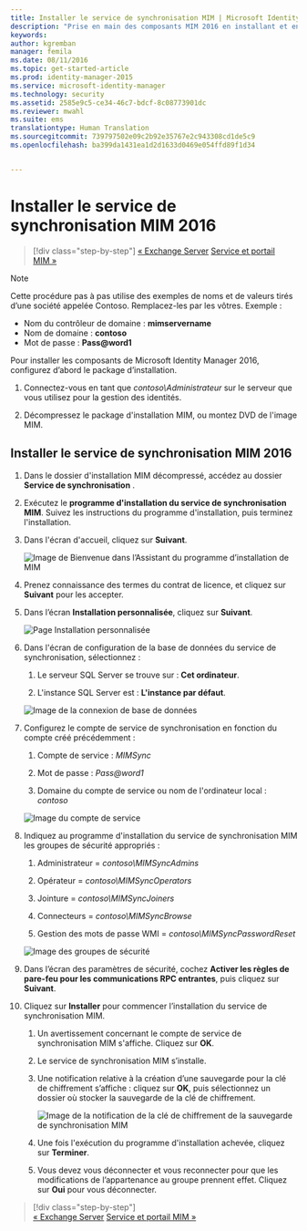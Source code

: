 ```yaml
---
title: Installer le service de synchronisation MIM | Microsoft Identity Manager
description: "Prise en main des composants MIM 2016 en installant et en configurant le service de synchronisation."
keywords: 
author: kgremban
manager: femila
ms.date: 08/11/2016
ms.topic: get-started-article
ms.prod: identity-manager-2015
ms.service: microsoft-identity-manager
ms.technology: security
ms.assetid: 2585e9c5-ce34-46c7-bdcf-8c08773901dc
ms.reviewer: mwahl
ms.suite: ems
translationtype: Human Translation
ms.sourcegitcommit: 739797502e09c2b92e35767e2c943308cd1de5c9
ms.openlocfilehash: ba399da1431ea1d2d1633d0469e054ffd89f1d34


---
```


# Installer le service de synchronisation MIM 2016

>[!div class="step-by-step"]
[« Exchange Server](prepare-server-exchange.md)
[Service et portail MIM »](install-mim-service-portal.md)

> [!NOTE]
> Cette procédure pas à pas utilise des exemples de noms et de valeurs tirés d’une société appelée Contoso. Remplacez-les par les vôtres. Exemple :
> - Nom du contrôleur de domaine : **mimservername**
> - Nom de domaine : **contoso**
> - Mot de passe : **Pass@word1**

Pour installer les composants de Microsoft Identity Manager 2016, configurez d’abord le package d’installation.

1. Connectez-vous en tant que *contoso\Administrateur* sur le serveur que vous utilisez pour la gestion des identités.

2. Décompressez le package d'installation MIM, ou montez DVD de l'image MIM.

## Installer le service de synchronisation MIM 2016

1. Dans le dossier d'installation MIM décompressé, accédez au dossier **Service de synchronisation** .

2. Exécutez le **programme d'installation du service de synchronisation MIM**. Suivez les instructions du programme d'installation, puis terminez l'installation.

3. Dans l'écran d'accueil, cliquez sur **Suivant**.

    ![Image de Bienvenue dans l’Assistant du programme d’installation de MIM](media/MIM-Install1.png)

4. Prenez connaissance des termes du contrat de licence, et cliquez sur **Suivant** pour les accepter.

5. Dans l’écran **Installation personnalisée**, cliquez sur **Suivant**.

    ![Page Installation personnalisée](media/MIM-Install2.png)

6.  Dans l'écran de configuration de la base de données du service de synchronisation, sélectionnez :

    1.  Le serveur SQL Server se trouve sur : **Cet ordinateur**.

    2.  L'instance SQL Server est : **L'instance par défaut**.

    ![Image de la connexion de base de données](media/MIM-Install3.png)

7.  Configurez le compte de service de synchronisation en fonction du compte créé précédemment :

    1.  Compte de service : *MIMSync*

    2.  Mot de passe : *Pass@word1*

    3.  Domaine du compte de service ou nom de l'ordinateur local : *contoso*

    ![Image du compte de service](media/MIM-Install4.png)

8.  Indiquez au programme d'installation du service de synchronisation MIM les groupes de sécurité appropriés :

    1. Administrateur = *contoso\MIMSyncAdmins*

    2. Opérateur = *contoso\MIMSyncOperators*

    3. Jointure = *contoso\MIMSyncJoiners*

    4. Connecteurs = *contoso\MIMSyncBrowse*

    5. Gestion des mots de passe WMI = *contoso\MIMSyncPasswordReset*

    ![Image des groupes de sécurité](media/MIM-Install5.png)

9. Dans l’écran des paramètres de sécurité, cochez **Activer les règles de pare-feu pour les communications RPC entrantes**, puis cliquez sur **Suivant**.

10. Cliquez sur **Installer** pour commencer l’installation du service de synchronisation MIM.

    1. Un avertissement concernant le compte de service de synchronisation MIM s'affiche. Cliquez sur **OK**.

    2. Le service de synchronisation MIM s’installe.

    3. Une notification relative à la création d’une sauvegarde pour la clé de chiffrement s’affiche : cliquez sur **OK**, puis sélectionnez un dossier où stocker la sauvegarde de la clé de chiffrement.

        ![Image de la notification de la clé de chiffrement de la sauvegarde de synchronisation MIM](media/MIM-Install7.png)

    4. Une fois l'exécution du programme d'installation achevée, cliquez sur **Terminer**.

    5. Vous devez vous déconnecter et vous reconnecter pour que les modifications de l’appartenance au groupe prennent effet. Cliquez sur **Oui** pour vous déconnecter.

>[!div class="step-by-step"]  
[« Exchange Server](prepare-server-exchange.md)
[Service et portail MIM »](install-mim-service-portal.md)



<!--HONumber=Aug16_HO2-->


